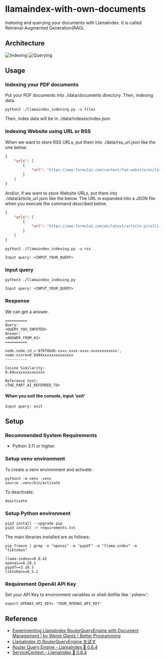 # llamaindex-with-own-documents

Indexing and querying your documents with LlamaIndex.
It is called Retrieval-Augmented Generation(RAG).


## Architecture

![Indexing](https://github.com/revsystem/llamaindex-with-own-documents/assets/17801281/7b299cde-4807-4726-aebd-1bbee34d0334)
![Querying](https://github.com/revsystem/llamaindex-with-own-documents/assets/17801281/15c968d3-d2ba-4640-8144-c81c2fcb1882)

## Usage

### Indexing your PDF documents

Put your PDF documents into ./data/documents directory.
Then, indexing data.

```console
python3 ./llamaindex_indexing.py -u files
```

Then, index data will be in ./data/indexes/index.json

### Indexing Website using URL or RSS

When we want to store RSS URLs, put them into ./data/rss_url.json like the one below.

```json
{
    "urls": [
        {
            "url": "https://www.formula1.com/content/fom-website/en/latest/all.xml"
        }
    ]
}
```

And/or, if we want to store Website URLs, put them into ./data/article_url.json like the below. The URL is expanded into a JSON file when you execute the command described below.

```json
{
    "urls": [
        {
            "url": "https://www.formula1.com/en/latest/article.pirelli-to-continue-as-formula-1s-exclusive-tyre-supplier-until-2027.7xJIxJyMe84N3p7k4iIMjK.html"
        }
    ]
}
```

```console
python3 ./llamaindex_indexing.py -u rss
```

```console
Input query: <INPUT_YOUR_QUERY>
```

### Input query

```console
python3 ./llamaindex_indexing.py
```

```console
Input query: <INPUT_YOUR_QUERY>
```

### Response

We can get a answer.

```console
==========
Query:
<QUERY_YOU_INPUTED>
Answer:
<ANSWER_FROM_AI>
==========

node.node.id_='876f8bdb-xxxx-xxxx-xxxx-xxxxxxxxxxxx', node.score=0.8484xxxxxxxxxxxxxx
----------

Cosine Similarity:
0.84xxxxxxxxxxxxxx

Reference text:
<THE_PART_AI_REFERRED_TO>
```

#### When you exit the console, input 'exit'

```console
Input query: exit
```

## Setup

### Recommended System Requirements

- Python 3.11 or higher.

### Setup venv environment

To create a venv environment and activate:

```console
python3 -m venv .venv
source .venv/bin/activate
```

To deactivate:

```console
deactivate
```

### Setup Python environment

```console
pip3 install --upgrade pip
pip3 install -r requirements.txt
```

The main libraries installed are as follows:

```console
pip freeze | grep -e "openai" -e "pypdf" -e "llama-index" -e "tiktoken"

llama-index==0.8.42
openai==0.28.1
pypdf==3.16.3
tiktoken==0.5.1
```

### Requirement OpenAI API Key

Set your API Key to environment variables or shell dotfile like '.zshenv':

```console
export OPENAI_API_KEY= 'YOUR_OPENAI_API_KEY'
```

## Reference

- [Experimenting LlamaIndex RouterQueryEngine with Document Management | by Wenqi Glantz | Better Programming](https://betterprogramming.pub/experimenting-llamaindex-routerqueryengine-with-document-management-19b17f2e3a32)
- [LlamaIndex の RouterQueryEngine を試す](https://note.com/npaka/n/n0a068497ac96)
- [Router Query Engine - LlamaIndex 🦙 0.8.4](https://gpt-index.readthedocs.io/en/latest/examples/query_engine/RouterQueryEngine.html)
- [ServiceContext - LlamaIndex 🦙 0.8.4](https://gpt-index.readthedocs.io/en/latest/core_modules/supporting_modules/service_context.html)
